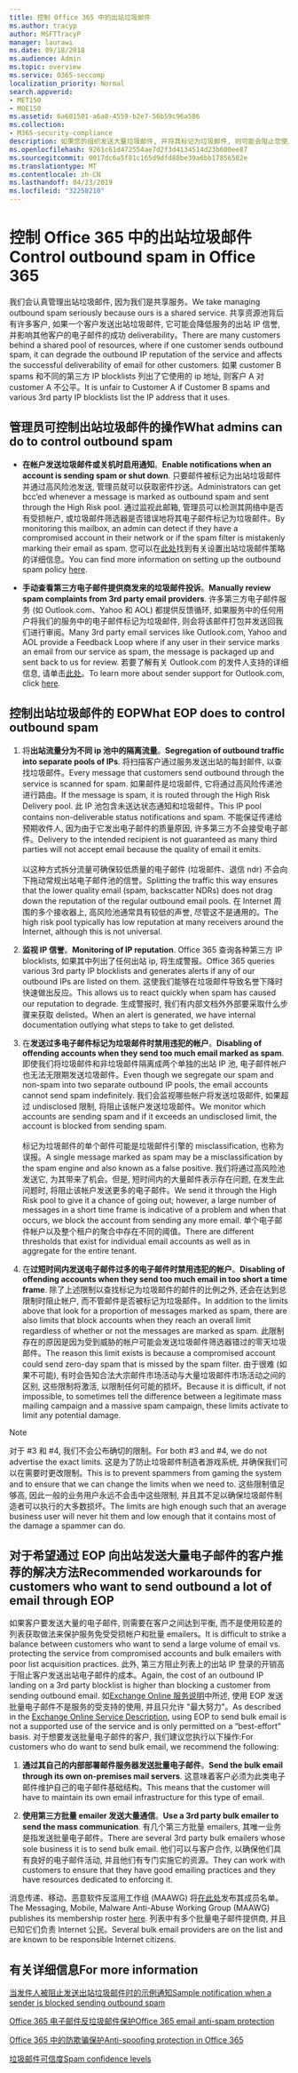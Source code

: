 ```yaml
---
title: 控制 Office 365 中的出站垃圾邮件
ms.author: tracyp
author: MSFTTracyP
manager: laurawi
ms.date: 09/18/2018
ms.audience: Admin
ms.topic: overview
ms.service: O365-seccomp
localization_priority: Normal
search.appverid:
- MET150
- MOE150
ms.assetid: 6a601501-a6a8-4559-b2e7-56b59c96a586
ms.collection:
- M365-security-compliance
description: 如果您的组织发送大量垃圾邮件, 并将其标记为垃圾邮件, 则可能会阻止您使用 Office 365 发送电子邮件。 阅读本文, 了解有关此操作的原因以及您可以执行的操作的详细信息。
ms.openlocfilehash: 9261c61d472554ae7d2f3d4134514d23b600ee87
ms.sourcegitcommit: 0017dc6a5f81c165d9dfd88be39a6bb17856582e
ms.translationtype: MT
ms.contentlocale: zh-CN
ms.lasthandoff: 04/23/2019
ms.locfileid: "32258210"
---
```

# <a name="control-outbound-spam-in-office-365"></a><span data-ttu-id="df4f6-104">控制 Office 365 中的出站垃圾邮件</span><span class="sxs-lookup"><span data-stu-id="df4f6-104">Control outbound spam in Office 365</span></span>

<span data-ttu-id="df4f6-105">我们会认真管理出站垃圾邮件, 因为我们是共享服务。</span><span class="sxs-lookup"><span data-stu-id="df4f6-105">We take managing outbound spam seriously because ours is a shared service.</span></span>  <span data-ttu-id="df4f6-106">共享资源池背后有许多客户, 如果一个客户发送出站垃圾邮件, 它可能会降低服务的出站 IP 信誉, 并影响其他客户的电子邮件的成功 deliverability。</span><span class="sxs-lookup"><span data-stu-id="df4f6-106">There are many customers behind a shared pool of resources, where if one customer sends outbound spam, it can degrade the outbound IP reputation of the service and affects the successful deliverability of email for other customers.</span></span> <span data-ttu-id="df4f6-107">如果 customer B spams 和不同的第三方 IP blocklists 列出了它使用的 ip 地址, 则客户 A 对 customer A 不公平。</span><span class="sxs-lookup"><span data-stu-id="df4f6-107">It is unfair to Customer A if Customer B spams and various 3rd party IP blocklists list the IP address that it uses.</span></span>

## <a name="what-admins-can-do-to-control-outbound-spam"></a><span data-ttu-id="df4f6-108">管理员可控制出站垃圾邮件的操作</span><span class="sxs-lookup"><span data-stu-id="df4f6-108">What admins can do to control outbound spam</span></span>

- <span data-ttu-id="df4f6-109">**在帐户发送垃圾邮件或关机时启用通知**。</span><span class="sxs-lookup"><span data-stu-id="df4f6-109">**Enable notifications when an account is sending spam or shut down**.</span></span> <span data-ttu-id="df4f6-110">只要邮件被标记为出站垃圾邮件并通过高风险池发送, 管理员就可以获取密件抄送。</span><span class="sxs-lookup"><span data-stu-id="df4f6-110">Administrators can get bcc’ed whenever a message is marked as outbound spam and sent through the High Risk pool.</span></span> <span data-ttu-id="df4f6-111">通过监视此邮箱, 管理员可以检测其网络中是否有受损帐户, 或垃圾邮件筛选器是否错误地将其电子邮件标记为垃圾邮件。</span><span class="sxs-lookup"><span data-stu-id="df4f6-111">By monitoring this mailbox, an admin can detect if they have a compromised account in their network or if the spam filter is mistakenly marking their email as spam.</span></span> <span data-ttu-id="df4f6-112">您可以在[此处](configure-the-outbound-spam-policy.md)找到有关设置出站垃圾邮件策略的详细信息。</span><span class="sxs-lookup"><span data-stu-id="df4f6-112">You can find more information on setting up the outbound spam policy [here](configure-the-outbound-spam-policy.md).</span></span>
 
- <span data-ttu-id="df4f6-113">**手动查看第三方电子邮件提供商发来的垃圾邮件投诉**。</span><span class="sxs-lookup"><span data-stu-id="df4f6-113">**Manually review spam complaints from 3rd party email providers**.</span></span> <span data-ttu-id="df4f6-114">许多第三方电子邮件服务 (如 Outlook.com、Yahoo 和 AOL) 都提供反馈循环, 如果服务中的任何用户将我们的服务中的电子邮件标记为垃圾邮件, 则会将该邮件打包并发送回我们进行审阅。</span><span class="sxs-lookup"><span data-stu-id="df4f6-114">Many 3rd party email services like Outlook.com, Yahoo and AOL provide a Feedback Loop where if any user in their service marks an email from our service as spam, the message is packaged up and sent back to us for review.</span></span> <span data-ttu-id="df4f6-115">若要了解有关 Outlook.com 的发件人支持的详细信息, 请单击[此处](https://sendersupport.olc.protection.outlook.com/pm/services.aspx)。</span><span class="sxs-lookup"><span data-stu-id="df4f6-115">To learn more about sender support for Outlook.com, click [here](https://sendersupport.olc.protection.outlook.com/pm/services.aspx).</span></span>

## <a name="what-eop-does-to-control-outbound-spam"></a><span data-ttu-id="df4f6-116">控制出站垃圾邮件的 EOP</span><span class="sxs-lookup"><span data-stu-id="df4f6-116">What EOP does to control outbound spam</span></span>

1. <span data-ttu-id="df4f6-117">将**出站流量分为不同 ip 池中的隔离流量**。</span><span class="sxs-lookup"><span data-stu-id="df4f6-117">**Segregation of outbound traffic into separate pools of IPs**.</span></span> <span data-ttu-id="df4f6-118">将扫描客户通过服务发送出站的每封邮件, 以查找垃圾邮件。</span><span class="sxs-lookup"><span data-stu-id="df4f6-118">Every message that customers send outbound through the service is scanned for spam.</span></span> <span data-ttu-id="df4f6-119">如果邮件是垃圾邮件, 它将通过高风险传递池进行路由。</span><span class="sxs-lookup"><span data-stu-id="df4f6-119">If the message is spam, it is routed through the High Risk Delivery pool.</span></span> <span data-ttu-id="df4f6-120">此 IP 池包含未送达状态通知和垃圾邮件。</span><span class="sxs-lookup"><span data-stu-id="df4f6-120">This IP pool contains non-deliverable status notifications and spam.</span></span> <span data-ttu-id="df4f6-121">不能保证传递给预期收件人, 因为由于它发出电子邮件的质量原因, 许多第三方不会接受电子邮件。</span><span class="sxs-lookup"><span data-stu-id="df4f6-121">Delivery to the intended recipient is not guaranteed as many third parties will not accept email because the quality of email it emits.</span></span><br/><br/><span data-ttu-id="df4f6-122">以这种方式拆分流量可确保较低质量的电子邮件 (垃圾邮件、退信 ndr) 不会向下拖动常规出站电子邮件池的信誉。</span><span class="sxs-lookup"><span data-stu-id="df4f6-122">Splitting the traffic this way ensures that the lower quality email (spam, backscatter NDRs) does not drag down the reputation of the regular outbound email pools.</span></span> <span data-ttu-id="df4f6-123">在 Internet 周围的多个接收器上, 高风险池通常具有较低的声誉, 尽管这不是通用的。</span><span class="sxs-lookup"><span data-stu-id="df4f6-123">The high risk pool typically has low reputation at many receivers around the Internet, although this is not universal.</span></span> 

2. <span data-ttu-id="df4f6-124">**监视 IP 信誉**。</span><span class="sxs-lookup"><span data-stu-id="df4f6-124">**Monitoring of IP reputation**.</span></span> <span data-ttu-id="df4f6-125">Office 365 查询各种第三方 IP blocklists, 如果其中列出了任何出站 ip, 将生成警报。</span><span class="sxs-lookup"><span data-stu-id="df4f6-125">Office 365 queries various 3rd party IP blocklists and generates alerts if any of our outbound IPs are listed on them.</span></span> <span data-ttu-id="df4f6-126">这使我们能够在垃圾邮件导致名誉下降时快速做出反应。</span><span class="sxs-lookup"><span data-stu-id="df4f6-126">This allows us to react quickly when spam has caused our reputation to degrade.</span></span> <span data-ttu-id="df4f6-127">生成警报时, 我们有内部文档外外部要采取什么步骤来获取 delisted。</span><span class="sxs-lookup"><span data-stu-id="df4f6-127">When an alert is generated, we have internal documentation outlying what steps to take to get delisted.</span></span> 

3. <span data-ttu-id="df4f6-128">在**发送过多电子邮件标记为垃圾邮件时禁用违犯的帐户**。</span><span class="sxs-lookup"><span data-stu-id="df4f6-128">**Disabling of offending accounts when they send too much email marked as spam**.</span></span> <span data-ttu-id="df4f6-129">即使我们将垃圾邮件和非垃圾邮件隔离成两个单独的出站 IP 池, 电子邮件帐户也无法无限期发送垃圾邮件。</span><span class="sxs-lookup"><span data-stu-id="df4f6-129">Even though we segregate our spam and non-spam into two separate outbound IP pools,  the email accounts cannot send spam indefinitely.</span></span> <span data-ttu-id="df4f6-130">我们会监视哪些帐户将发送垃圾邮件, 如果超过 undisclosed 限制, 将阻止该帐户发送垃圾邮件。</span><span class="sxs-lookup"><span data-stu-id="df4f6-130">We monitor which accounts are sending spam and if it exceeds an undisclosed limit, the account is blocked from sending spam.</span></span><br/><br/><span data-ttu-id="df4f6-131">标记为垃圾邮件的单个邮件可能是垃圾邮件引擎的 misclassification, 也称为误报。</span><span class="sxs-lookup"><span data-stu-id="df4f6-131">A single message marked as spam may be a misclassification by the spam engine and also known as a false positive.</span></span> <span data-ttu-id="df4f6-132">我们将通过高风险池发送它, 为其带来了机会。但是, 短时间内的大量邮件表示存在问题, 在发生此问题时, 将阻止该帐户发送更多的电子邮件。</span><span class="sxs-lookup"><span data-stu-id="df4f6-132">We send it through the High Risk pool to give it a chance of going out; however, a large number of messages in a short time frame is indicative of a problem and when that occurs, we block the account from sending any more email.</span></span> <span data-ttu-id="df4f6-133">单个电子邮件帐户以及整个租户的聚合中存在不同的阈值。</span><span class="sxs-lookup"><span data-stu-id="df4f6-133">There are different thresholds that exist for individual email accounts as well as in aggregate for the entire tenant.</span></span>

4. <span data-ttu-id="df4f6-134">在**过短时间内发送电子邮件过多的电子邮件时禁用违犯的帐户**。</span><span class="sxs-lookup"><span data-stu-id="df4f6-134">**Disabling of offending accounts when they send too much email in too short a time frame**.</span></span> <span data-ttu-id="df4f6-135">除了上述限制以查找标记为垃圾邮件的邮件的比例之外, 还会在达到总限制时阻止帐户, 而不管邮件是否被标记为垃圾邮件。</span><span class="sxs-lookup"><span data-stu-id="df4f6-135">In addition to the limits above that look for a proportion of messages marked as spam, there are also limits that block accounts when they reach an overall limit regardless of whether or not the messages are marked as spam.</span></span> <span data-ttu-id="df4f6-136">此限制存在的原因是因为受到威胁的帐户可能会发送垃圾邮件筛选器错过的零天垃圾邮件。</span><span class="sxs-lookup"><span data-stu-id="df4f6-136">The reason this limit exists is because a compromised account could send zero-day spam that is missed by the spam filter.</span></span> <span data-ttu-id="df4f6-137">由于很难 (如果不可能), 有时会告知合法大宗邮件市场活动与大量垃圾邮件市场活动之间的区别, 这些限制将激活, 以限制任何可能的损坏。</span><span class="sxs-lookup"><span data-stu-id="df4f6-137">Because it is difficult, if not impossible, to sometimes tell the difference between a legitimate mass mailing campaign and a massive spam campaign, these limits activate to limit any potential damage.</span></span>

> [!NOTE]
> <span data-ttu-id="df4f6-138">对于 #3 和 #4, 我们不会公布确切的限制。</span><span class="sxs-lookup"><span data-stu-id="df4f6-138">For both #3 and #4, we do not advertise the exact limits.</span></span>  <span data-ttu-id="df4f6-139">这是为了防止垃圾邮件制造者游戏系统, 并确保我们可以在需要时更改限制。</span><span class="sxs-lookup"><span data-stu-id="df4f6-139">This is to prevent spammers from gaming the system and to ensure that we can change the limits when we need to.</span></span> <span data-ttu-id="df4f6-140">这些限制值足够高, 因此一般的业务用户永远不会击中这些限制, 并且其不足以确保垃圾邮件制造者可以执行的大多数损坏。</span><span class="sxs-lookup"><span data-stu-id="df4f6-140">The limits are high enough such that an average business user will never hit them and low enough that it contains most of the damage a spammer can do.</span></span> 

## <a name="recommended-workarounds-for-customers-who-want-to-send-outbound-a-lot-of-email-through-eop"></a><span data-ttu-id="df4f6-141">对于希望通过 EOP 向出站发送大量电子邮件的客户推荐的解决方法</span><span class="sxs-lookup"><span data-stu-id="df4f6-141">Recommended workarounds for customers who want to send outbound a lot of email through EOP</span></span>

<span data-ttu-id="df4f6-142">如果客户要发送大量的电子邮件, 则需要在客户之间达到平衡, 而不是使用较差的列表获取做法来保护服务免受受损帐户和批量 emailers。</span><span class="sxs-lookup"><span data-stu-id="df4f6-142">It is difficult to strike a balance between customers who want to send a large volume of email vs. protecting the service from compromised accounts and bulk emailers with poor list acquisition practices.</span></span> <span data-ttu-id="df4f6-143">此外, 第三方阻止列表上的出站 IP 登录的开销高于阻止客户发送出站电子邮件的成本。</span><span class="sxs-lookup"><span data-stu-id="df4f6-143">Again, the cost of an outbound IP landing on a 3rd party blocklist is higher than blocking a customer from sending outbound email.</span></span> <span data-ttu-id="df4f6-144">如[Exchange Online 服务说明](https://technet.microsoft.com/library/exchange-online-limits.aspx#RecipientLimits)中所述, 使用 EOP 发送批量电子邮件不是服务的受支持的使用, 并且只允许 "最大努力"。</span><span class="sxs-lookup"><span data-stu-id="df4f6-144">As described in the [Exchange Online Service Description](https://technet.microsoft.com/library/exchange-online-limits.aspx#RecipientLimits), using EOP to send bulk email is not a supported use of the service and is only permitted on a “best-effort” basis.</span></span> <span data-ttu-id="df4f6-145">对于想要发送批量电子邮件的客户, 我们建议您执行以下操作:</span><span class="sxs-lookup"><span data-stu-id="df4f6-145">For customers who do want to send bulk email, we recommend the following:</span></span>

1. <span data-ttu-id="df4f6-146">**通过其自己的内部部署邮件服务器发送批量电子邮件**。</span><span class="sxs-lookup"><span data-stu-id="df4f6-146">**Send the bulk email through its own on-premises mail servers**.</span></span> <span data-ttu-id="df4f6-147">这意味着客户必须为此类电子邮件维护自己的电子邮件基础结构。</span><span class="sxs-lookup"><span data-stu-id="df4f6-147">This means that the customer will have to maintain its own email infrastructure for this type of email.</span></span>

2. <span data-ttu-id="df4f6-148">**使用第三方批量 emailer 发送大量通信**。</span><span class="sxs-lookup"><span data-stu-id="df4f6-148">**Use a 3rd party bulk emailer to send the mass communication**.</span></span> <span data-ttu-id="df4f6-149">有几个第三方批量 emailers, 其唯一业务是指发送批量电子邮件。</span><span class="sxs-lookup"><span data-stu-id="df4f6-149">There are several 3rd party bulk emailers whose sole business it is to send bulk email.</span></span> <span data-ttu-id="df4f6-150">他们可以与客户合作, 以确保他们具有良好的电子邮件活动, 并且他们有专门实施它的资源。</span><span class="sxs-lookup"><span data-stu-id="df4f6-150">They can work with customers to ensure that they have good emailing practices and they have resources dedicated to enforcing it.</span></span> 

<span data-ttu-id="df4f6-151">消息传递、移动、恶意软件反滥用工作组 (MAAWG) 将[在此处](http://www.maawg.org/about/roster)发布其成员名单。</span><span class="sxs-lookup"><span data-stu-id="df4f6-151">The Messaging, Mobile, Malware Anti-Abuse Working Group (MAAWG) publishes its membership roster [here](http://www.maawg.org/about/roster).</span></span> <span data-ttu-id="df4f6-152">列表中有多个批量电子邮件提供商, 并且已知它们负责 Internet 公民。</span><span class="sxs-lookup"><span data-stu-id="df4f6-152">Several bulk email providers are on the list and are known to be responsible Internet citizens.</span></span> 
  
## <a name="for-more-information"></a><span data-ttu-id="df4f6-153">有关详细信息</span><span class="sxs-lookup"><span data-stu-id="df4f6-153">For more information</span></span>

[<span data-ttu-id="df4f6-154">当发件人被阻止发送出站垃圾邮件时的示例通知</span><span class="sxs-lookup"><span data-stu-id="df4f6-154">Sample notification when a sender is blocked sending outbound spam</span></span>](sample-notification-when-a-sender-is-blocked-sending-outbound-spam.md)

[<span data-ttu-id="df4f6-155">Office 365 电子邮件反垃圾邮件保护</span><span class="sxs-lookup"><span data-stu-id="df4f6-155">Office 365 email anti-spam protection</span></span>](anti-spam-protection.md)

[<span data-ttu-id="df4f6-156">Office 365 中的防欺骗保护</span><span class="sxs-lookup"><span data-stu-id="df4f6-156">Anti-spoofing protection in Office 365</span></span>](anti-spoofing-protection.md)

[<span data-ttu-id="df4f6-157">垃圾邮件可信度</span><span class="sxs-lookup"><span data-stu-id="df4f6-157">Spam confidence levels</span></span>](spam-confidence-levels.md)
